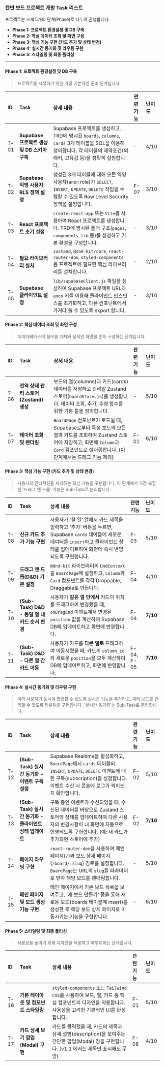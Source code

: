 ### **칸반 보드 프로젝트 개발 Task 리스트**

프로젝트는 크게 5개의 단계(Phase)로 나누어 진행합니다.

*   **Phase 1: 프로젝트 환경설정 및 DB 구축**
*   **Phase 2: 핵심 데이터 조회 및 화면 구성**
*   **Phase 3: 핵심 기능 구현 (카드 추가 및 상태 변경)**
*   **Phase 4: 실시간 동기화 및 라우팅 구현**
*   **Phase 5: 스타일링 및 최종 폴리싱**

---

#### **Phase 1: 프로젝트 환경설정 및 DB 구축**
> 프로젝트를 시작하기 위한 가장 기본적인 준비 단계입니다.

| ID | Task | 상세 내용 | 관련 기능 | 난이도 |
| :--- | :--- | :--- | :--- | :--- |
| T-01 | **Supabase 프로젝트 생성 및 DB 스키마 구축** | Supabase 프로젝트를 생성하고, TRD에 명시된 `boards`, `columns`, `cards` 3개 테이블을 SQL을 이용해 정의합니다. 각 테이블의 제약조건(외래키, 고유값 등)을 정확히 설정합니다. | - | 4/10 |
| T-02 | **Supabase 익명 사용자 RLS 정책 설정** | 생성된 3개 테이블에 대해 모든 익명 사용자(`anon` role)가 `SELECT`, `INSERT`, `UPDATE`, `DELETE` 작업을 수행할 수 있도록 Row Level Security 정책을 설정합니다. | F-07 | 3/10 |
| T-03 | **React 프로젝트 초기 설정** | `create-react-app` 또는 `Vite`를 사용하여 React 프로젝트를 생성합니다. TRD에 명시된 폴더 구조(`pages`, `components`, `lib` 등)를 생성하고 기본 환경을 구성합니다. | - | 3/10 |
| T-04 | **필요 라이브러리 설치** | `zustand`, `@dnd-kit/core`, `react-router-dom`, `styled-components` 등 프로젝트에 필요한 핵심 라이브러리를 설치합니다. | - | 2/10 |
| T-05 | **Supabase 클라이언트 설정** | `lib/supabaseClient.js` 파일을 생성하여 Supabase 프로젝트 URL과 `anon` 키를 이용해 클라이언트 인스턴스를 초기화하고, 다른 컴포넌트에서 가져다 쓸 수 있도록 export 합니다. | - | 3/10 |

#### **Phase 2: 핵심 데이터 조회 및 화면 구성**
> 데이터베이스의 정보를 가져와 정적인 화면을 먼저 구성하는 단계입니다.

| ID | Task | 상세 내용 | 관련 기능 | 난이도 |
| :--- | :--- | :--- | :--- | :--- |
| T-06 | **전역 상태 관리 스토어(Zustand) 생성** | 보드의 열(columns)과 카드(cards) 데이터를 저장하고 관리할 Zustand 스토어(`boardStore.js`)를 생성합니다. 데이터 조회, 추가, 수정 함수를 위한 기본 틀을 정의합니다. | - | 5/10 |
| T-07 | **데이터 조회 및 렌더링** | `BoardPage` 컴포넌트가 로드될 때, Supabase로부터 특정 보드의 모든 열과 카드를 조회하여 Zustand 스토어에 저장하고, 화면에 `Column`과 `Card` 컴포넌트로 렌더링합니다. (이 단계에서는 드래그 기능 제외) | F-01 | 6/10 |

#### **Phase 3: 핵심 기능 구현 (카드 추가 및 상태 변경)**
> 사용자의 인터랙션을 처리하는 핵심 기능을 구현합니다. 이 단계에서 가장 복잡한 '드래그 앤 드롭' 기능은 Sub-Task로 분리합니다.

| ID | Task | 상세 내용 | 관련 기능 | 난이도 |
| :--- | :--- | :--- | :--- | :--- |
| T-08 | **신규 카드 추가 기능 구현** | 사용자가 '할 일' 열에서 카드 제목을 입력하고 '추가' 버튼을 누르면, Supabase `cards` 테이블에 새로운 데이터를 `insert`하고 클라이언트 상태를 업데이트하여 화면에 즉시 반영되도록 구현합니다. | F-03 | 5/10 |
| T-09 | **드래그 앤 드롭(D&D) 기본 설정** | `@dnd-kit` 라이브러리의 `DndContext`를 `BoardPage`에 설정하고, `Column`과 `Card` 컴포넌트를 각각 Droppable, Draggable로 만듭니다. | F-04 | 4/10 |
| T-10 | **(Sub-Task) D&D - 동일 열 내 카드 순서 변경** | 사용자가 **같은 열 안에서** 카드의 위치를 드래그하여 변경했을 때, `onDragEnd` 이벤트에서 변경된 `position` 값을 계산하여 Supabase DB에 업데이트하고 화면에 반영합니다. | F-04 | **7/10** |
| T-11 | **(Sub-Task) D&D - 다른 열 간 카드 이동** | 사용자가 카드를 **다른 열로** 드래그하여 이동시켰을 때, 카드의 `column_id`와 새로운 `position`을 모두 계산하여 DB에 업데이트하고, 화면에 반영합니다. | F-04, F-05 | **7/10** |

#### **Phase 4: 실시간 동기화 및 라우팅 구현**
> 여러 사용자가 동시에 협업할 수 있도록 실시간 기능을 추가하고, 여러 보드를 관리할 수 있도록 라우팅을 구현합니다. '실시간 동기화'는 Sub-Task로 분리합니다.

| ID | Task | 상세 내용 | 관련 기능 | 난이도 |
| :--- | :--- | :--- | :--- | :--- |
| T-12 | **(Sub-Task) 실시간 동기화 - 이벤트 구독 설정** | Supabase Realtime을 활성화하고, `BoardPage`에서 `cards` 테이블의 `INSERT`, `UPDATE`, `DELETE` 이벤트에 대한 구독(subscription)을 설정합니다. 이벤트 수신 시 콘솔에 로그가 찍히는지 확인합니다. | F-02 | 5/10 |
| T-13 | **(Sub-Task) 실시간 동기화 - 클라이언트 상태 업데이트** | 구독 중인 이벤트가 수신되었을 때, 수신된 데이터를 바탕으로 Zustand 스토어의 상태를 업데이트하여 다른 사용자의 변경사항이 내 화면에 자동으로 반영되도록 구현합니다. (예: 새 카드가 추가되면 스토어에 추가) | F-02 | **7/10** |
| T-14 | **페이지 라우팅 구현** | `react-router-dom`을 사용하여 메인 페이지(`/`)와 보드 상세 페이지(`/board/:slug`) 경로를 설정합니다. `BoardPage`는 URL의 `slug`를 파라미터로 받아 해당 보드를 렌더링합니다. | - | 5/10 |
| T-15 | **메인 페이지 및 보드 생성 기능 구현** | 메인 페이지에서 기존 보드 목록을 보여주고, '새 보드 만들기' 폼을 통해 새로운 보드(boards 테이블에 insert)를 생성한 후 해당 보드 상세 페이지로 이동시키는 기능을 구현합니다. | - | 6/10 |

#### **Phase 5: 스타일링 및 최종 폴리싱**
> 사용성을 높이기 위해 디자인을 적용하고 마무리하는 단계입니다.

| ID | Task | 상세 내용 | 관련 기능 | 난이도 |
| :--- | :--- | :--- | :--- | :--- |
| T-16 | **기본 레이아웃 및 컴포넌트 스타일링** | `styled-components` 또는 `Tailwind CSS`를 사용하여 보드, 열, 카드 등 핵심 컴포넌트의 디자인을 적용합니다. 사용성을 고려한 기본적인 UI를 완성합니다. | F-01 | 5/10 |
| T-17 | **카드 상세 보기 팝업(Modal) 구현** | 카드를 클릭했을 때, 카드의 제목과 상세 설명(description)을 보여주는 간단한 팝업(Modal) 창을 구현합니다. (v1.1 에서는 제목만 표시해도 무방) | F-06 | 4/10 |